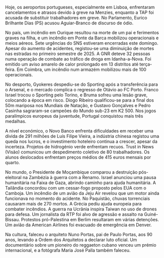 Hoje, os aeroportos portugueses, especialmente em Lisboa, enfrentaram cancelamentos e atrasos devido à greve na Menzies, enquanto a TAP foi acusada de substituir trabalhadores em greve. No Parlamento, Eurico Brilhante Dias (PS) acusou Aguiar-Branco de discurso de ódio.

No país, um incêndio em Ourique resultou na morte de um pai e ferimentos graves na filha, e um incêndio em Ponte da Barca mobilizou operacionais e meios aéreos. Sete urgências do SNS estiveram encerradas este domingo. Apesar do aumento de acidentes, registou-se uma diminuição de mortes nas estradas no primeiro semestre de 2025. A GNR deteve 32 pessoas numa operação de combate ao tráfico de droga em Idanha-a-Nova. Foi emitido um aviso amarelo de calor prolongado em 13 distritos até terça-feira. Em Coimbra, um incêndio num armazém mobilizou mais de 100 operacionais.

No desporto, Gyokeres despediu-se do Sporting após a transferência para o Arsenal, e o mercado complica o regresso de Otávio ao FC Porto. Franco Israel trocou o Sporting pelo Torino, e Bruma sofreu uma lesão grave, colocando a época em risco. Diogo Ribeiro qualificou-se para a final dos 50m mariposa nos Mundiais de Natação, e Gustavo Gonçalves e Pedro Casinha sagraram-se campeões do Mundo sub-23 em K2 500. Nos jogos paralímpicos europeus da juventude, Portugal conquistou mais três medalhas.

A nível económico, o Novo Banco enfrenta dificuldades em receber uma dívida de 291 milhões de Luís Filipe Vieira, a indústria chinesa registou uma queda nos lucros, e o investimento hoteleiro continua a crescer, apesar da incerteza. Projetos de hidrogénio verde enfrentam recuos. Trust in News (Visão) comunicou um despedimento coletivo de 80 trabalhadores. Os alunos deslocados enfrentam preços médios de 415 euros mensais por quarto.

No mundo, o Presidente de Moçambique comparou a destruição pós-eleitoral na Zambézia à guerra com a Renamo. Israel anunciou uma pausa humanitária na Faixa de Gaza, abrindo caminho para ajuda humanitária. A Tailândia concordou com um cessar-fogo proposto pelos EUA com o Camboja. Um incêndio de um avião da Jeju Air revelou que um motor ainda funcionava no momento do acidente. No Paquistão, chuvas torrenciais causaram mais de 270 mortos. A Grécia pediu ajuda europeia para combater incêndios. A guerra na Ucrânia inspira Taiwan no uso de drones para defesa. Um jornalista da RTP foi alvo de agressão e assalto na Guiné-Bissau. Protestos pró-Palestina em Berlim resultaram em várias detenções. Um avião da American Airlines foi evacuado de emergência em Denver.

Na cultura, faleceu o arquiteto Nuno Portas, pai de Paulo Portas, aos 90 anos, levando a Ordem dos Arquitetos a declarar luto oficial. Um documentário sobre um pioneiro do reggaeton cubano venceu um prémio internacional, e a fotógrafa Maria José Palla também faleceu.